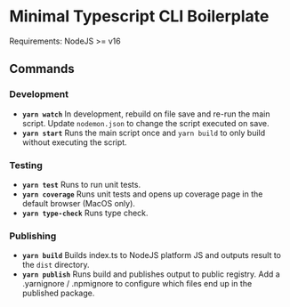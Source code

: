 # Minimal Typescript CLI Boilerplate

Requirements: NodeJS >= v16

## Commands

### Development

- **`yarn watch`** In development, rebuild on file save and re-run the main script. Update `nodemon.json` to change the script executed on save.
- **`yarn start`** Runs the main script once and `yarn build` to only build without executing the script.

### Testing

- **`yarn test`** Runs to run unit tests.
- **`yarn coverage`** Runs unit tests and opens up coverage page in the default browser (MacOS only).
- **`yarn type-check`** Runs type check.

### Publishing

- **`yarn build`** Builds index.ts to NodeJS platform JS and outputs result to the `dist` directory.
- **`yarn publish`** Runs build and publishes output to public registry. Add a .yarnignore / .npmignore to configure which files end up in the published package.
